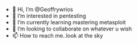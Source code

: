 - 👋 Hi, I’m @Geoffrywrios
- 👀 I’m interested in pentesting
- 🌱 I’m currently learning mastering metasploit
- 💞️ I’m looking to collaborate on whatever u wish
- 📫 How to reach me..look at the sky

<!---
Geoffrywrios/Geoffrywrios is a ✨ special ✨ repository because its `README.md` (this file) appears on your GitHub profile.
You can click the Preview link to take a look at your changes.
--->
